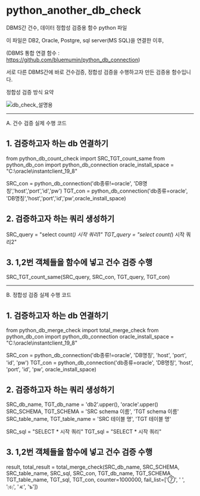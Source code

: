 # python_another_db_check
DBMS간 건수, 데이터 정합성 검증용 함수 python 파일

이 파일은 DB2, Oracle, Postgre, sql server(MS SQL)을 연결한 이후,

(DBMS 통합 연결 함수 : https://github.com/bluemumin/python_db_connection)

서로 다른 DBMS간에 바로 건수검증, 정합성 검증을 수행하고자 만든 검증용 함수입니다.

정합성 검증 방식 요약

![db_check_설명용](https://user-images.githubusercontent.com/53479967/115150936-8832a300-a0a5-11eb-8385-7c738c5f4c65.PNG)

--------------------------------------------------------------

A. 건수 검증 실제 수행 코드

## 1. 검증하고자 하는 db 연결하기
from python_db_count_check import SRC_TGT_count_same
from python_db_con import python_db_connection
oracle_install_space = "C:\oracle\instantclient_19_8"

SRC_con = python_db_connection('db종류!=oracle', 'DB명칭','host','port','id','pw')
TGT_con = python_db_connection('db종류=oracle', 'DB명칭','host','port','id','pw',oracle_install_space)

## 2. 검증하고자 하는 쿼리 생성하기
SRC_query = "select count(*) 시작 쿼리1"
TGT_query = "select count(*) 시작 쿼리2"

## 3. 1,2번 객체들을 함수에 넣고 건수 검증 수행
SRC_TGT_count_same(SRC_query, SRC_con, TGT_query, TGT_con)

--------------------------------------------------------------

B. 정합성 검증 실제 수행 코드

## 1. 검증하고자 하는 db 연결하기
from python_db_merge_check import total_merge_check
from python_db_con import python_db_connection
oracle_install_space = "C:\oracle\instantclient_19_8"

SRC_con = python_db_connection('db종류!=oracle', 'DB명칭', 'host', 'port', 'id',
                               'pw')
TGT_con = python_db_connection('db종류=oracle', 'DB명칭', 'host', 'port', 'id',
                               'pw', oracle_install_space)

## 2. 검증하고자 하는 쿼리 생성하기
SRC_db_name, TGT_db_name = 'db2'.upper(), 'oracle'.upper()
SRC_SCHEMA, TGT_SCHEMA = 'SRC schema 이름', 'TGT schema 이름'
SRC_table_name, TGT_table_name = 'SRC 테이블 명', 'TGT 테이블 명'

SRC_sql = "SELECT * 시작 쿼리"
TGT_sql = "SELECT * 시작 쿼리"

## 3. 1,2번 객체들을 함수에 넣고 건수 검증 수행
result, total_result = total_merge_check(SRC_db_name,
                                         SRC_SCHEMA,
                                         SRC_table_name,
                                         SRC_sql,
                                         SRC_con,
                                         TGT_db_name,
                                         TGT_SCHEMA,
                                         TGT_table_name,
                                         TGT_sql,
                                         TGT_con,
                                         counter=1000000,
                                         fail_list=['⑦', ' ', '⑹', 'ㅼ', 'ъ'])
